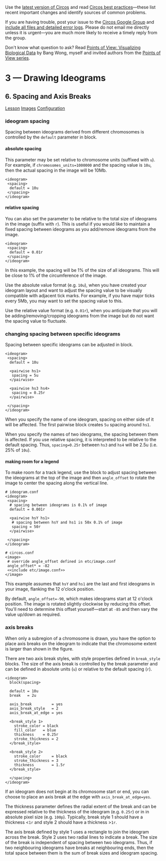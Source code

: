Use the [latest version of Circos](/software/download/circos/) and read
[Circos best
practices](/documentation/tutorials/reference/best_practices/)—these list
recent important changes and identify sources of common problems.

If you are having trouble, post your issue to the [Circos Google
Group](https://groups.google.com/group/circos-data-visualization) and [include
all files and detailed error logs](/support/support/). Please do not email me
directly unless it is urgent—you are much more likely to receive a timely
reply from the group.

Don't know what question to ask? Read [Points of View: Visualizing Biological
Data](https://www.nature.com/nmeth/journal/v9/n12/full/nmeth.2258.html) by
Bang Wong, myself and invited authors from the [Points of View
series](https://mk.bcgsc.ca/pointsofview).

# 3 — Drawing Ideograms

## 6\. Spacing and Axis Breaks

[Lesson](/documentation/tutorials/ideograms/spacing_breaks/lesson)
[Images](/documentation/tutorials/ideograms/spacing_breaks/images)
[Configuration](/documentation/tutorials/ideograms/spacing_breaks/configuration)

### ideogram spacing

Spacing between ideograms derived from different chromosomes is controlled by
the `default` parameter in <ideogram><spacing> block.

#### absolute spacing

This parameter may be set relative to chromosome units (suffixed with `u`).
For example, if `chromosomes_units=1000000` and the spacing value is `10u`,
then the actual spacing in the image will be 10Mb.

    
    
    <ideogram>
     <spacing>
      default = 10u
     </spacing>
    </ideogram>
    

#### relative spacing

You can also set the parameter to be relative to the total size of ideograms
in the image (suffix with `r`). This is useful if you would like to maintain a
fixed spacing between ideograms as you add/remove ideograms from the image.

    
    
    <ideogram>
     <spacing>
      default = 0.01r
     </spacing>
    </ideogram>
    

In this example, the spacing will be 1% of the size of all ideograms. This
will be close to 1% of the circumference of the image.

Use the absolute value format (e.g. `10u`), when you have created your
ideogram layout and want to adjust the spacing value to be visually compatible
with adjacent tick marks. For example, if you have major ticks every 5Mb, you
may want to set the spacing value to this.

Use the relative value format (e.g. `0.01r`), when you anticipate that you
will be adding/removing/cropping ideograms from the image but do not want the
spacing value to fluctuate.

### changing spacing between specific ideograms

Spacing between specific ideograms can be adjusted in <pairwise> block.

    
    
    <ideogram>
     <spacing>
      default = 10u
    
      <pairwise hs1>
       spacing = 5u
      </pairwise>
    
      <pairwise hs3 hs4>
       spacing = 0.25r
      </pairwise>
    
     </spacing>
    </ideogram>
    

When you specify the name of one ideogram, spacing on either side of it will
be affected. The first pairwise block creates `5u` spacing around `hs1`.

When you specify the names of two ideograms, the spacing between them is
affected. If you use relative spacing, it is interpreted to be relative to the
default spacing. Thus, `spacing=0.25r` between `hs3` and `hs4` will be 2.5u
(i.e. 25% of `10u`).

#### making room for a legend

To make room for a track legend, use the <pairwise> block to adjust spacing
between the ideograms at the top of the image and then `angle_offset` to
rotate the image to center the spacing along the vertical line.

    
    
    # ideogram.conf
    <ideogram>
     <spacing> 
      # spacing between ideograms is 0.1% of image
      default = 0.001r 
    
      <pairwise hsY hs1>
       # spacing between hsY and hs1 is 50x 0.1% of image
       spacing = 50r 
      </pairwise>
    
     </spacing>
    </ideogram>
    
    # circos.conf
    <image>
     # override angle_offset defined in etc/image.conf 
     angle_offset* = -82
     <<include etc/image.conf>>
    </image>
    

This example assumes that `hsY` and `hs1` are the last and first ideograms in
your image, flanking the 12 o'clock position.

By default, `angle_offset=-90`, which makes ideograms start at 12 o'clock
position. The image is rotated slightly clockwise by reducing this offset.
You'll need to determine this offset yourself—start at `-85` and then vary the
value up/down as required.

### axis breaks

When only a subregion of a chromosome is drawn, you have the option to place
axis breaks on the ideogram to indicate that the chromosome extent is larger
than shown in the figure.

There are two axis break styles, with style properties defined in
`break_style` blocks. The size of the axis break is controlled by the break
parameter and can be defined in absolute units (`u`) or relative to the
default spacing (`r`).

    
    
    <ideogram>
      block(spacing>
    
      default = 10u
      break   = 2u
    
      axis_break         = yes
      axis_break_style   = 2
      axis_break_at_edge = yes
    
      <break_style 1>
        stroke_color = black
        fill_color   = blue
        thickness    = 0.25r
        stroke_thickness = 2
      </break_style>
    
      <break_style 2>
        stroke_color     = black
        stroke_thickness = 3
        thickness        = 1.5r
      </break_style>
    
      </spacing>
    </ideogram>
    

If an ideogram does not begin at its chromosome start or end, you can choose
to place an axis break at the edge with `axis_break_at_edge=yes`.

The thickness parameter defines the radial extent of the break and can be
expressed relative to the thickness of the ideogram (e.g. `0.25r`) or in in
absolute pixel size (e.g. `100p`). Typically, break style 1 should have a
thickness <`1r` and style 2 should have a thickness >`1r`.

The axis break defined by style 1 uses a rectangle to join the ideogram across
the break. Style 2 uses two radial lines to indicate a break. The size of the
break is independent of spacing between two ideograms. Thus, if two
neighbouring ideograms have breaks at neighbouring ends, then the total space
between them is the sum of break sizes and ideogram spacing.

